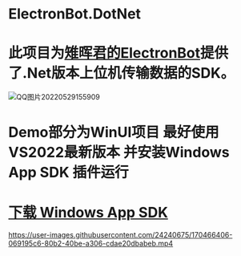 # ElectronBot.DotNet

# 此项目为[雉晖君的ElectronBot](https://github.com/peng-zhihui/ElectronBot)提供了.Net版本上位机传输数据的SDK。
![QQ图片20220529155909](https://user-images.githubusercontent.com/24240675/170858329-3675d625-5e57-48f5-a8be-b224d5eaaacb.jpg)

 
# Demo部分为WinUI项目 最好使用VS2022最新版本 并安装Windows App SDK 插件运行

# [下载 Windows App SDK](https://docs.microsoft.com/zh-cn/windows/apps/windows-app-sdk/downloads)


https://user-images.githubusercontent.com/24240675/170466406-069195c6-80b2-40be-a306-cdae20dbabeb.mp4
